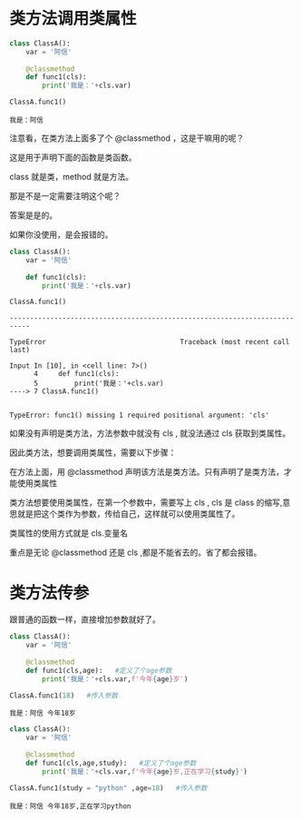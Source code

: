 # 类方法调用类属性


```python
class ClassA():
    var = '阿信'
    
    @classmethod
    def func1(cls):
        print('我是：'+cls.var)

ClassA.func1()
```

    我是：阿信
    

注意看，在类方法上面多了个 @classmethod ，这是干嘛用的呢？

这是用于声明下面的函数是类函数。

class 就是类，method 就是方法。

那是不是一定需要注明这个呢？

答案是是的。

如果你没使用，是会报错的。


```python
class ClassA():
    var = '阿信'
    
    def func1(cls):
        print('我是：'+cls.var)

ClassA.func1()
```


    ---------------------------------------------------------------------------

    TypeError                                 Traceback (most recent call last)

    Input In [10], in <cell line: 7>()
          4     def func1(cls):
          5         print('我是：'+cls.var)
    ----> 7 ClassA.func1()
    

    TypeError: func1() missing 1 required positional argument: 'cls'


如果没有声明是类方法，方法参数中就没有 cls , 就没法通过 cls 获取到类属性。

因此类方法，想要调用类属性，需要以下步骤：

在方法上面，用 @classmethod 声明该方法是类方法。只有声明了是类方法，才能使用类属性

类方法想要使用类属性，在第一个参数中，需要写上 cls , cls 是 class 的缩写,意思就是把这个类作为参数，传给自己，这样就可以使用类属性了。

类属性的使用方式就是 cls.变量名

重点是无论 @classmethod 还是 cls ,都是不能省去的。省了都会报错。

# 类方法传参

跟普通的函数一样，直接增加参数就好了。


```python
class ClassA():
    var = '阿信'
    
    @classmethod
    def func1(cls,age):   #定义了个age参数
        print('我是：'+cls.var,f'今年{age}岁')

ClassA.func1(18)   #传入参数
```

    我是：阿信 今年18岁
    


```python
class ClassA():
    var = '阿信'
    
    @classmethod
    def func1(cls,age,study):   #定义了个age参数
        print('我是：'+cls.var,f'今年{age}岁,正在学习{study}')

ClassA.func1(study = "python" ,age=18)   #传入参数
```

    我是：阿信 今年18岁,正在学习python
    
